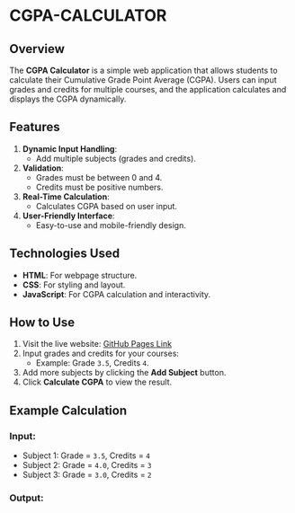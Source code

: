 # CGPA-CALCULATOR


## Overview
The **CGPA Calculator** is a simple web application that allows students to calculate their Cumulative Grade Point Average (CGPA). Users can input grades and credits for multiple courses, and the application calculates and displays the CGPA dynamically.

## Features
1. **Dynamic Input Handling**:
   - Add multiple subjects (grades and credits).
2. **Validation**:
   - Grades must be between 0 and 4.
   - Credits must be positive numbers.
3. **Real-Time Calculation**:
   - Calculates CGPA based on user input.
4. **User-Friendly Interface**:
   - Easy-to-use and mobile-friendly design.

## Technologies Used
- **HTML**: For webpage structure.
- **CSS**: For styling and layout.
- **JavaScript**: For CGPA calculation and interactivity.

## How to Use
1. Visit the live website: [GitHub Pages Link]([https://<your-username>.github.io/cgpa-calculator/](https://izz7803.github.io/CGPA-Calculator../))
2. Input grades and credits for your courses:
   - Example: Grade `3.5`, Credits `4`.
3. Add more subjects by clicking the **Add Subject** button.
4. Click **Calculate CGPA** to view the result.

## Example Calculation
### Input:
- Subject 1: Grade = `3.5`, Credits = `4`
- Subject 2: Grade = `4.0`, Credits = `3`
- Subject 3: Grade = `3.0`, Credits = `2`

### Output:
